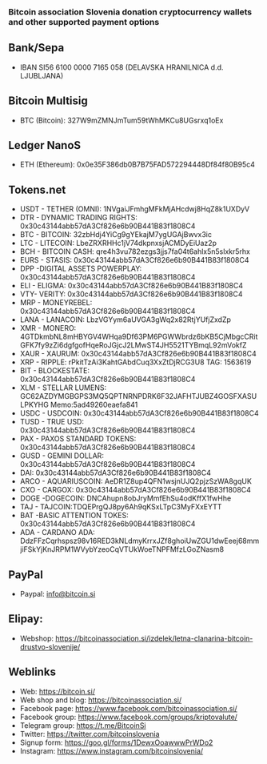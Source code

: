 
### Bitcoin association Slovenia donation cryptocurrency wallets and other supported payment options

## Bank/Sepa

- IBAN SI56 6100 0000 7165 058 (DELAVSKA HRANILNICA d.d. LJUBLJANA)  

## Bitcoin Multisig

- BTC (Bitcoin): 327W9mZMNJmTum59tWhMKCu8UGsrxq1oEx

## Ledger NanoS

- ETH (Ethereum): 0x0e35F386db0B7B75FAD572294448Df84f80B95c4

## Tokens.net

- USDT - TETHER (OMNI):	1NVgaiJFmhgMFkMjAHcdwj8HqZ8k1UXDyV
- DTR - DYNAMIC TRADING RIGHTS:	0x30c43144abb57dA3Cf826e6b90B441B83f1808C4
- BTC - BITCOIN:	32zbHdj4YiCg9gYEkajM7ygUGAjBwvx3ic
- LTC - LITECOIN:	LbeZRXRHHc1jV74dkpnxsjACMDyEiUaz2p
- BCH - BITCOIN CASH:	qre4h3vu782ezgs3jjs7fa04t6ahlx5n5slxkr5rhx
- EURS - STASIS:	0x30c43144abb57dA3Cf826e6b90B441B83f1808C4
- DPP -DIGITAL ASSETS POWERPLAY:	0x30c43144abb57dA3Cf826e6b90B441B83f1808C4
- ELI - ELIGMA:	0x30c43144abb57dA3Cf826e6b90B441B83f1808C4
- VTY- VERITY:	0x30c43144abb57dA3Cf826e6b90B441B83f1808C4
- MRP - MONEYREBEL:	0x30c43144abb57dA3Cf826e6b90B441B83f1808C4
- LANA - LANACOIN:	LbzVGYym6aUVGA3gWq2x82RtjYUfjZxdZp
- XMR - MONERO:	4GTDkmbNL8mHBYGV4WHqa9Df63PM6PGWWbrdz6bKB5CjMbgcCRitGFK7fy9zZi6dgfgofHqeRoJGjcJ2LMwST4JH5521TYBmqL92mVokfZ
- XAUR - XAURUM:	0x30c43144abb57dA3Cf826e6b90B441B83f1808C4
- XRP - RIPPLE:	rPkitTzAi3KahtGAbdCuq3XxZtDjRCG3U8 TAG: 1563619
- BIT - BLOCKESTATE: 	0x30c43144abb57dA3Cf826e6b90B441B83f1808C4
- XLM - STELLAR LUMENS:	GC62AZDYMGBGPS3MQ5QPTNRNPDRK6F32JAFHTJUBZ4GOSFXASULPKYHG Memo:5ad49260eaefa841
- USDC - USDCOIN:	0x30c43144abb57dA3Cf826e6b90B441B83f1808C4
- TUSD - TRUE USD:	0x30c43144abb57dA3Cf826e6b90B441B83f1808C4
- PAX - PAXOS STANDARD TOKENS:	0x30c43144abb57dA3Cf826e6b90B441B83f1808C4
- GUSD - GEMINI DOLLAR:	0x30c43144abb57dA3Cf826e6b90B441B83f1808C4
- DAI:	0x30c43144abb57dA3Cf826e6b90B441B83f1808C4
- ARCO - AQUARIUSCOIN: AeDR1Z8up4QFN1wsjnUJQ2pjzSzWA8gqUK
- CXO - CARGOX: 0x30c43144abb57dA3Cf826e6b90B441B83f1808C4
- DOGE -DOGECOIN: DNCAhupn8obJryMmfEhSu4odKffX1fwHhe
- TAJ - TAJCOIN:TDQEPrgQJ8py6Ah9qKSxLTpC3MyFXxEYTT
- BAT -BASIC ATTENTION TOKES: 0x30c43144abb57dA3Cf826e6b90B441B83f1808C4
- ADA - CARDANO ADA: DdzFFzCqrhspsz98v16RED3kNLdmyKrrxJZf8ghoiUwZGU1dwEeej68mmjiFSkYjKnJRPM1WVybYzeoCqVTUkWoeTNPFMfzLGoZNasm8

## PayPal

- Paypal: info@bitcoin.si

## Elipay: 

- Webshop: https://bitcoinassociation.si/izdelek/letna-clanarina-bitcoin-drustvo-slovenije/

## Weblinks

- Web: https://bitcoin.si/
- Web shop and blog: https://bitcoinassociation.si/ 
- Facebook page: https://www.facebook.com/bitcoinassociation.si/
- Facebook group: https://www.facebook.com/groups/kriptovalute/
- Telegram group: https://t.me/BitcoinSi
- Twitter: https://twitter.com/bitcoinslovenia
- Signup form: https://goo.gl/forms/1DewxOoawwwPrWDo2
- Instagram: https://www.instagram.com/bitcoinslovenia/
